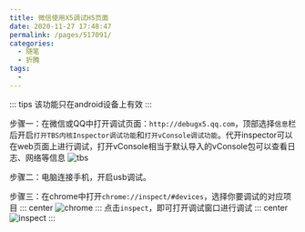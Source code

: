 ```yaml
---
title: 微信使用X5调试H5页面
date: 2020-11-27 17:48:47
permalink: /pages/517091/
categories:
  - 随笔
  - 折腾
tags:
  - 
---
```

::: tips 
该功能只在android设备上有效
:::

步骤一：在微信或QQ中打开调试页面：`http://debugx5.qq.com`，顶部选择`信息`栏后开启`打开TBS内核Inspector调试功能`和`打开vConsole调试功能`。代开inspector可以在web页面上进行调试，打开vConsole相当于默认导入的vConsole包可以查看日志、网络等信息
![tbs](https://lhost.oss-cn-chengdu.aliyuncs.com/blog/信息.jpg)

步骤二：电脑连接手机，开启usb调试。

步骤三：在chrome中打开`chrome://inspect/#devices`，选择你要调试的对应项目
::: center
![chrome](https://lhost.oss-cn-chengdu.aliyuncs.com/blog/20201130114614.png)
:::
点击`inspect`，即可打开调试窗口进行调试
::: center
![inspect](https://lhost.oss-cn-chengdu.aliyuncs.com/blog/20201130114858.png)
:::